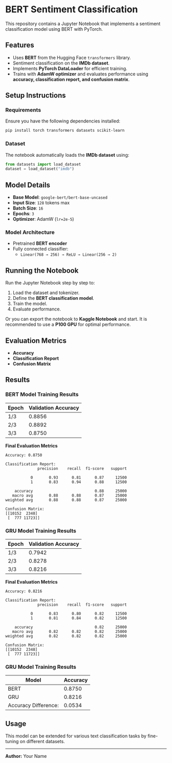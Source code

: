 # BERT Sentiment Classification

This repository contains a Jupyter Notebook that implements a sentiment classification model using BERT with PyTorch.

## Features
- Uses **BERT** from the Hugging Face `transformers` library.
- Sentiment classification on the **IMDb dataset**.
- Implements **PyTorch DataLoader** for efficient training.
- Trains with **AdamW optimizer** and evaluates performance using **accuracy, classification report, and confusion matrix**.

## Setup Instructions

### Requirements
Ensure you have the following dependencies installed:
```bash
pip install torch transformers datasets scikit-learn
```

### Dataset
The notebook automatically loads the **IMDb dataset** using:
```python
from datasets import load_dataset
dataset = load_dataset("imdb")
```

## Model Details
- **Base Model**: `google-bert/bert-base-uncased`
- **Input Size**: `128` tokens max
- **Batch Size**: `16`
- **Epochs**: `3`
- **Optimizer**: AdamW (`lr=2e-5`)

### Model Architecture
- Pretrained **BERT encoder**
- Fully connected classifier:
  - `Linear(768 → 256) → ReLU → Linear(256 → 2)`

## Running the Notebook
Run the Jupyter Notebook step by step to:
1. Load the dataset and tokenizer.
2. Define the **BERT classification model**.
3. Train the model.
4. Evaluate performance.

Or you can export the notebook to **Kaggle Notebook** and start. It is recommended to use a **P100 GPU** for optimal performance.

## Evaluation Metrics
- **Accuracy**
- **Classification Report**
- **Confusion Matrix**

## Results
### BERT Model Training Results
| Epoch | Validation Accuracy |
|-------|---------------------|
| 1/3   | 0.8856              |
| 2/3   | 0.8892              |
| 3/3   | 0.8750              |

**Final Evaluation Metrics**
```
Accuracy: 0.8750

Classification Report:
              precision    recall  f1-score   support

           0       0.93      0.81      0.87     12500
           1       0.83      0.94      0.88     12500

    accuracy                           0.88     25000
   macro avg       0.88      0.88      0.87     25000
weighted avg       0.88      0.88      0.87     25000

Confusion Matrix:
[[10152  2348]
 [  777 11723]]
```

### GRU Model Training Results
| Epoch | Validation Accuracy |
|-------|---------------------|
| 1/3   | 0.7942              |
| 2/3   | 0.8278              |
| 3/3   | 0.8216              |

**Final Evaluation Metrics**
```
Accuracy: 0.8216

Classification Report:
              precision    recall  f1-score   support

           0       0.83      0.80      0.82     12500
           1       0.81      0.84      0.82     12500

    accuracy                           0.82     25000
   macro avg       0.82      0.82      0.82     25000
weighted avg       0.82      0.82      0.82     25000

Confusion Matrix:
[[10152  2348]
 [  777 11723]]
```

### GRU Model Training Results
| Model |Accuracy             |
|-------|---------------------|
| BERT  | 0.8750              |
| GRU   | 0.8216              |
| Accuracy Difference: | 0.0534 |

## Usage
This model can be extended for various text classification tasks by fine-tuning on different datasets.

---
**Author:** Your Name

